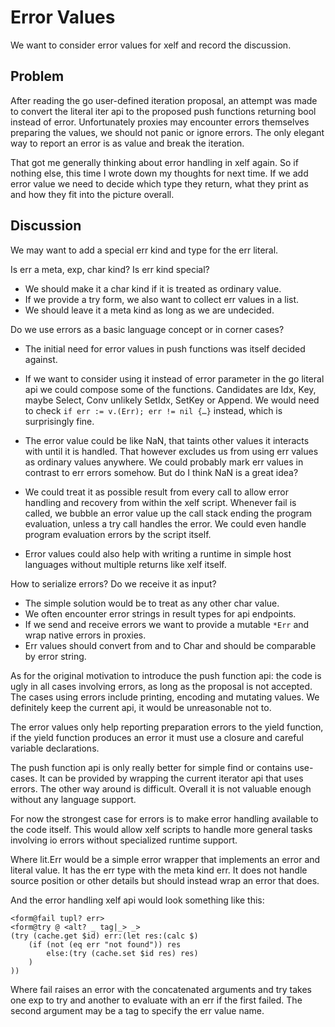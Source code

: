 Error Values
============

We want to consider error values for xelf and record the discussion.

Problem
-------

After reading the go user-defined iteration proposal, an attempt was made to convert the literal
iter api to the proposed push functions returning bool instead of error. Unfortunately proxies may
encounter errors themselves preparing the values, we should not panic or ignore errors. The only
elegant way to report an error is as value and break the iteration.

That got me generally thinking about error handling in xelf again. So if nothing else, this time I
wrote down my thoughts for next time. If we add error value we need to decide which type they
return, what they print as and how they fit into the picture overall.

Discussion
----------

We may want to add a special err kind and type for the err literal.

Is err a meta, exp, char kind? Is err kind special?

  * We should make it a char kind if it is treated as ordinary value.
  * If we provide a try form, we also want to collect err values in a list.
  * We should leave it a meta kind as long as we are undecided.

Do we use errors as a basic language concept or in corner cases?

 * The initial need for error values in push functions was itself decided against.

 * If we want to consider using it instead of error parameter in the go literal api we could compose
   some of the functions. Candidates are Idx, Key, maybe Select, Conv unlikely SetIdx, SetKey or
   Append. We would need to check `if err := v.(Err); err != nil {…}` instead, which is surprisingly
   fine.

 * The error value could be like NaN, that taints other values it interacts with until it is
   handled. That however excludes us from using err values as ordinary values anywhere. We could
   probably mark err values in contrast to err errors somehow. But do I think NaN is a great idea?

 * We could treat it as possible result from every call to allow error handling and recovery from
   within the xelf script. Whenever fail is called, we bubble an error value up the call stack
   ending the program evaluation, unless a try call handles the error. We could even handle
   program evaluation errors by the script itself.

 * Error values could also help with writing a runtime in simple host languages without multiple
   returns like xelf itself.

How to serialize errors? Do we receive it as input?

 * The simple solution would be to treat as any other char value.
 * We often encounter error strings in result types for api endpoints.
 * If we send and receive errors we want to provide a mutable `*Err` and wrap native errors
   in proxies.
 * Err values should convert from and to Char and should be comparable by error string.


As for the original motivation to introduce the push function api: the code is ugly in all cases
involving errors, as long as the proposal is not accepted. The cases using errors include printing,
encoding and mutating values. We definitely keep the current api, it would be unreasonable not to.

The error values only help reporting preparation errors to the yield function, if the yield function
produces an error it must use a closure and careful variable declarations.

The push function api is only really better for simple find or contains use-cases. It can be
provided by wrapping the current iterator api that uses errors. The other way around is difficult.
Overall it is not valuable enough without any language support.

For now the strongest case for errors is to make error handling available to the code itself.
This would allow xelf scripts to handle more general tasks involving io errors without specialized
runtime support.

Where lit.Err would be a simple error wrapper that implements an error and literal value. It has the
err type with the meta kind err. It does not handle source position or other details but should
instead wrap an error that does.

And the error handling xelf api would look something like this:

	<form@fail tupl? err>
	<form@try @ <alt? _ tag|_> _>
	(try (cache.get $id) err:(let res:(calc $)
		(if (not (eq err "not found")) res
			else:(try (cache.set $id res) res)
		)
	))

Where fail raises an error with the concatenated arguments and try takes one exp to try and another
to evaluate with an err if the first failed. The second argument may be a tag to specify the err
value name.

